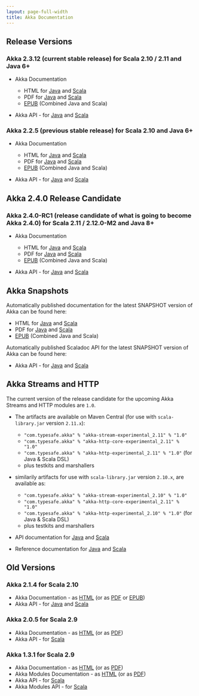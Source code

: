 ```yaml
---
layout: page-full-width
title: Akka Documentation
---
```


## Release Versions

### Akka 2.3.12 (current stable release) for Scala 2.10 / 2.11 and Java 6+

* Akka Documentation

  * HTML for [Java](http://doc.akka.io/docs/akka/2.3.12/java.html) and [Scala](http://doc.akka.io/docs/akka/2.3.12/scala.html)
  * PDF for [Java](http://doc.akka.io/docs/akka/2.3.12/AkkaJava.pdf) and [Scala](http://doc.akka.io/docs/akka/2.3.12/AkkaScala.pdf)
  * [EPUB](http://doc.akka.io/docs/akka/2.3.12/Akka.epub) (Combined Java and Scala)

* Akka API - for [Java](http://doc.akka.io/japi/akka/2.3.12/) and [Scala](http://doc.akka.io/api/akka/2.3.12/)

### Akka 2.2.5 (previous stable release) for Scala 2.10 and Java 6+

* Akka Documentation

  * HTML for [Java](http://doc.akka.io/docs/akka/2.2.5/java.html) and [Scala](http://doc.akka.io/docs/akka/2.2.5/scala.html)
  * PDF for [Java](http://doc.akka.io/docs/akka/2.2.5/AkkaJava.pdf) and [Scala](http://doc.akka.io/docs/akka/2.2.5/AkkaScala.pdf)
  * [EPUB](http://doc.akka.io/docs/akka/2.2.5/Akka.epub) (Combined Java and Scala)

* Akka API - for [Java](http://doc.akka.io/japi/akka/2.2.5/) and [Scala](http://doc.akka.io/api/akka/2.2.5/)

## Akka 2.4.0 Release Candidate 

### Akka 2.4.0-RC1 (release candidate of what is going to become Akka 2.4.0) for Scala 2.11 / 2.12.0-M2 and Java 8+

* Akka Documentation

  * HTML for [Java](http://doc.akka.io/docs/akka/2.4.0-RC1/java.html) and [Scala](http://doc.akka.io/docs/akka/2.4.0-RC1/scala.html)
  * PDF for [Java](http://doc.akka.io/docs/akka/2.4.0-RC1/AkkaJava.pdf) and [Scala](http://doc.akka.io/docs/akka/2.4.0-RC1/AkkaScala.pdf)
  * [EPUB](http://doc.akka.io/docs/akka/2.4.0-RC1/Akka.epub) (Combined Java and Scala)

* Akka API - for [Java](http://doc.akka.io/japi/akka/2.4.0-RC1/) and [Scala](http://doc.akka.io/api/akka/2.4.0-RC1/)

## Akka Snapshots

Automatically published documentation for the latest SNAPSHOT version of Akka can be found here:

* HTML for [Java](http://doc.akka.io/docs/akka/snapshot/java.html) and [Scala](http://doc.akka.io/docs/akka/snapshot/scala.html)
* PDF for [Java](http://doc.akka.io/docs/akka/snapshot/AkkaJava.pdf) and [Scala](http://doc.akka.io/docs/akka/snapshot/AkkaScala.pdf)
* [EPUB](http://doc.akka.io/docs/akka/snapshot/Akka.epub) (Combined Java and Scala)

Automatically published Scaladoc API for the latest SNAPSHOT version of Akka can be found here:

* Akka API - for [Java](http://doc.akka.io/japi/akka/snapshot/) and [Scala](http://doc.akka.io/api/akka/snapshot/)

## Akka Streams and HTTP

The current version of the release candidate for the upcoming Akka Streams and HTTP modules are `1.0`.

* The artifacts are available on Maven Central (for use with `scala-library.jar` version `2.11.x`):
  * `"com.typesafe.akka" % "akka-stream-experimental_2.11" % "1.0"`
  * `"com.typesafe.akka" % "akka-http-core-experimental_2.11" % "1.0"`
  * `"com.typesafe.akka" % "akka-http-experimental_2.11" % "1.0"` (for Java & Scala DSL)
  * plus testkits and marshallers

* similarily artifacts for use with `scala-library.jar` version `2.10.x`, are available as:
  * `"com.typesafe.akka" % "akka-stream-experimental_2.10" % "1.0"`
  * `"com.typesafe.akka" % "akka-http-core-experimental_2.11" % "1.0"`
  * `"com.typesafe.akka" % "akka-http-experimental_2.10" % "1.0"` (for Java & Scala DSL)
  * plus testkits and marshallers

* API documentation for [Java](http://doc.akka.io/japi/akka-stream-and-http-experimental/1.0/) and [Scala](http://doc.akka.io/api/akka-stream-and-http-experimental/1.0/)

* Reference documentation for [Java](http://doc.akka.io/docs/akka-stream-and-http-experimental/1.0/java.html) and [Scala](http://doc.akka.io/docs/akka-stream-and-http-experimental/1.0/scala.html)

## Old Versions

### Akka 2.1.4 for Scala 2.10

* Akka Documentation - as [HTML](http://doc.akka.io/docs/akka/2.1.4) (or as [PDF](http://doc.akka.io/docs/akka/2.1.4/Akka.pdf) or [EPUB](http://doc.akka.io/docs/akka/2.1.4/Akka.epub))
* Akka API - for [Java](http://doc.akka.io/japi/akka/2.1.4/) and [Scala](http://doc.akka.io/api/akka/2.1.4/)

### Akka 2.0.5 for Scala 2.9

* Akka Documentation - as [HTML](http://doc.akka.io/docs/akka/2.0.5) (or as [PDF](http://doc.akka.io/docs/akka/2.0.5/Akka.pdf))
* Akka API - for [Scala](http://doc.akka.io/api/akka/2.0.5)


### Akka 1.3.1 for Scala 2.9

* Akka Documentation - as [HTML](http://doc.akka.io/docs/akka/1.3.1) (or as [PDF](http://doc.akka.io/docs/akka/1.3.1/Akka.pdf))
* Akka Modules Documentation - as [HTML](http://doc.akka.io/docs/akka-modules/1.3.1) (or as [PDF](http://doc.akka.io/docs/akka-modules/1.3.1/AkkaModules.pdf))
* Akka API - for [Scala](http://doc.akka.io/api/akka/1.3.1)
* Akka Modules API - for [Scala](http://doc.akka.io/api/akka-modules/1.3.1)

